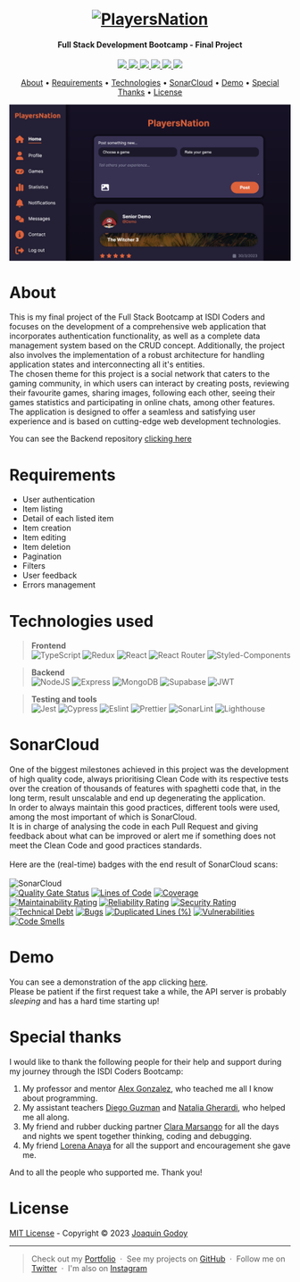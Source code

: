 <h1 align="center">
  <br>
  <a href="https://joaquin-godoy-final-project-202301.netlify.app/"><img src="https://user-images.githubusercontent.com/62773100/228865537-223776f0-db14-4d58-9486-0b7674008fde.svg" alt="PlayersNation" width="400"></a>
</h1>
<h4 align="center">Full Stack Development Bootcamp - Final Project</h4>

<p align="center">
  <a href="mailto:joaquingodoy2407@gmail.com" target="_blank">
    <img src="https://img.shields.io/badge/Gmail-D14836?style=for-the-badge&logo=gmail&logoColor=white">
  </a>
  <a href="https://www.linkedin.com/in/joaquin--godoy/" target="_blank">
      <img src="https://img.shields.io/badge/linkedin-%230077B5.svg?style=for-the-badge&logo=linkedin&logoColor=white">
  </a>
  <a href="https://discordapp.com/users/454876339330088991" target="_blank">
    <img src="https://img.shields.io/badge/Discord-5865F2?style=for-the-badge&logo=discord&logoColor=white">
  </a>
  <a href="https://joaquingodoy.com" target="_blank">
    <img src="https://img.shields.io/badge/Portfolio-%23000000.svg?style=for-the-badge&logo=firefox&logoColor=#FF7139">
  </a>
  <a href="https://twitter.com/JoaccoDev" target="_blank">
    <img src="https://img.shields.io/badge/Twitter-1DA1F2?style=for-the-badge&logo=twitter&logoColor=white">
  </a>
  <a href="https://instagram.com/joaccogodoy99" target="_blank">
    <img src="https://img.shields.io/badge/Instagram-E4405F?style=for-the-badge&logo=instagram&logoColor=white">
  </a>
</p>

<p align="center">
  <a href="#about">About</a> •
  <a href="#requirements">Requirements</a> •
  <a href="#technologies-used">Technologies</a> •
  <a href="#sonarcloud">SonarCloud</a> •
  <a href="#demo">Demo</a> •
  <a href="#special-thanks">Special Thanks</a> •
  <a href="#license">License</a>
</p>

<img align="center" src="/public/assets/img/demo.png">

# About

This is my final project of the Full Stack Bootcamp at ISDI Coders and focuses on the development of a comprehensive web application that incorporates authentication functionality, as well as a complete data management system based on the CRUD concept. Additionally, the project also involves the implementation of a robust architecture for handling application states and interconnecting all it's entities.<br>
The chosen theme for this project is a social network that caters to the gaming community, in which users can interact by creating posts, reviewing their favourite games, sharing images, following each other, seeing their games statistics and participating in online chats, among other features. The application is designed to offer a seamless and satisfying user experience and is based on cutting-edge web development technologies.

You can see the Backend repository [clicking here](https://github.com/JoaccoG/players-nation-backend)

# Requirements

- User authentication
- Item listing
- Detail of each listed item
- Item creation
- Item editing
- Item deletion
- Pagination
- Filters
- User feedback
- Errors management

# Technologies used

> **Frontend** <br> ![TypeScript](https://img.shields.io/badge/TypeScript-007ACC?style=for-the-badge&logo=typescript&logoColor=white) ![Redux](https://img.shields.io/badge/Redux-593D88?style=for-the-badge&logo=redux&logoColor=white) ![React](https://img.shields.io/badge/React-20232A?style=for-the-badge&logo=react&logoColor=61DAFB) ![React Router](https://img.shields.io/badge/React_Router-CA4245?style=for-the-badge&logo=react-router&logoColor=white) ![Styled-Components](https://img.shields.io/badge/styled--components-DB7093?style=for-the-badge&logo=styled-components&logoColor=white)

> **Backend** <br> ![NodeJS](https://img.shields.io/badge/Node.js-339933?style=for-the-badge&logo=nodedotjs&logoColor=white) ![Express](https://img.shields.io/badge/Express.js-000000?style=for-the-badge&logo=express&logoColor=white) ![MongoDB](https://img.shields.io/badge/MongoDB-4EA94B?style=for-the-badge&logo=mongodb&logoColor=white) ![Supabase](https://img.shields.io/badge/Supabase-181818?style=for-the-badge&logo=supabase&logoColor=white) ![JWT](https://img.shields.io/badge/JWT-000000?style=for-the-badge&logo=JSON%20web%20tokens&logoColor=white)

> **Testing and tools** <br> ![Jest](https://img.shields.io/badge/Jest-C21325?style=for-the-badge&logo=jest&logoColor=white) ![Cypress](https://img.shields.io/badge/Cypress-17202C?style=for-the-badge&logo=cypress&logoColor=white) ![Eslint](https://img.shields.io/badge/eslint-3A33D1?style=for-the-badge&logo=eslint&logoColor=white) ![Prettier](https://img.shields.io/badge/prettier-1A2C34?style=for-the-badge&logo=prettier&logoColor=F7BA3E) ![SonarLint](https://img.shields.io/badge/SonarLint-CB2029?style=for-the-badge&logo=sonarlint&logoColor=white) ![Lighthouse](https://img.shields.io/badge/Lighthouse-F44B21?style=for-the-badge&logo=Lighthouse&logoColor=white)

# SonarCloud

One of the biggest milestones achieved in this project was the development of high quality code, always prioritising Clean Code with its respective tests over the creation of thousands of features with spaghetti code that, in the long term, result unscalable and end up degenerating the application.<br>
In order to always maintain this good practices, different tools were used, among the most important of which is SonarCloud.<br>
It is in charge of analysing the code in each Pull Request and giving feedback about what can be improved or alert me if something does not meet the Clean Code and good practices standards.<br><br>
Here are the (real-time) badges with the end result of SonarCloud scans:<br><br>
![SonarCloud](https://img.shields.io/badge/Sonar%20cloud-F3702A?style=for-the-badge&logo=sonarcloud&logoColor=white)<br>
[![Quality Gate Status](https://sonarcloud.io/api/project_badges/measure?project=JoaccoG_players-nation-frontend&metric=alert_status)](https://sonarcloud.io/summary/new_code?id=JoaccoG_players-nation-frontend)
[![Lines of Code](https://sonarcloud.io/api/project_badges/measure?project=JoaccoG_players-nation-frontend&metric=ncloc)](https://sonarcloud.io/summary/new_code?id=JoaccoG_players-nation-frontend)
[![Coverage](https://sonarcloud.io/api/project_badges/measure?project=JoaccoG_players-nation-frontend&metric=coverage)](https://sonarcloud.io/summary/new_code?id=JoaccoG_players-nation-frontend)<br>
[![Maintainability Rating](https://sonarcloud.io/api/project_badges/measure?project=JoaccoG_players-nation-frontend&metric=sqale_rating)](https://sonarcloud.io/summary/new_code?id=JoaccoG_players-nation-frontend)
[![Reliability Rating](https://sonarcloud.io/api/project_badges/measure?project=JoaccoG_players-nation-frontend&metric=reliability_rating)](https://sonarcloud.io/summary/new_code?id=JoaccoG_players-nation-frontend)
[![Security Rating](https://sonarcloud.io/api/project_badges/measure?project=JoaccoG_players-nation-frontend&metric=security_rating)](https://sonarcloud.io/summary/new_code?id=JoaccoG_players-nation-frontend)<br>
[![Technical Debt](https://sonarcloud.io/api/project_badges/measure?project=JoaccoG_players-nation-frontend&metric=sqale_index)](https://sonarcloud.io/summary/new_code?id=JoaccoG_players-nation-frontend)
[![Bugs](https://sonarcloud.io/api/project_badges/measure?project=JoaccoG_players-nation-frontend&metric=bugs)](https://sonarcloud.io/summary/new_code?id=JoaccoG_players-nation-frontend)
[![Duplicated Lines (%)](https://sonarcloud.io/api/project_badges/measure?project=JoaccoG_players-nation-frontend&metric=duplicated_lines_density)](https://sonarcloud.io/summary/new_code?id=JoaccoG_players-nation-frontend)
[![Vulnerabilities](https://sonarcloud.io/api/project_badges/measure?project=JoaccoG_players-nation-frontend&metric=vulnerabilities)](https://sonarcloud.io/summary/new_code?id=JoaccoG_players-nation-frontend)
[![Code Smells](https://sonarcloud.io/api/project_badges/measure?project=JoaccoG_players-nation-frontend&metric=code_smells)](https://sonarcloud.io/summary/new_code?id=JoaccoG_players-nation-frontend)

# Demo

You can see a demonstration of the app clicking [here](https://players-nation.netlify.app/).<br>
Please be patient if the first request take a while, the API server is probably _sleeping_ and has a hard time starting up!

# Special thanks

I would like to thank the following people for their help and support during my journey through the ISDI Coders Bootcamp:

1. My professor and mentor [Alex Gonzalez](https://github.com/agonsant), who teached me all I know about programming.
2. My assistant teachers [Diego Guzman](https://github.com/TheGuzman) and [Natalia Gherardi](https://github.com/natigherardi), who helped me all along.
3. My friend and rubber ducking partner [Clara Marsango](https://github.com/claramarsango) for all the days and nights we spent together thinking, coding and debugging.
4. My friend [Lorena Anaya](https://github.com/LorenaAnayaDiaz) for all the support and encouragement she gave me.

And to all the people who supported me. Thank you!

# License

[MIT License](/LICENSE) - Copyright © 2023 [Joaquin Godoy](https://www.joaquingodoy.com)

---

> Check out my [Portfolio](https://www.joaquingodoy.com) &nbsp;&middot;&nbsp;
> See my projects on [GitHub](https://github.com/joaccog) &nbsp;&middot;&nbsp;
> Follow me on [Twitter](https://twitter.com/joaccodev) &nbsp;&middot;&nbsp;
> I'm also on [Instagram](https://instagram.com/joaccog99)
